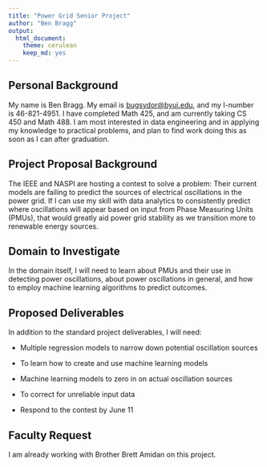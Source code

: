 ```yaml
---
title: "Power Grid Senior Project"
author: "Ben Bragg"
output: 
  html_document: 
    theme: cerulean
    keep_md: yes
---
```




## Personal Background

My name is Ben Bragg. My email is bugsydor@byui.edu, and my I-number is 46-821-4951. I have completed Math 425, and am currently taking CS 450 and Math 488. I am most interested in data engineering and in applying my knowledge to practical problems, and plan to find work doing this as soon as I can after graduation.

## Project Proposal Background

The IEEE and NASPI are hosting a contest to solve a problem: Their current models are failing to predict the sources of electrical oscillations in the power grid. If I can use my skill with data analytics to consistently predict where oscillations will appear based on input from Phase Measuring Units (PMUs), that would greatly aid power grid stability as we transition more to renewable energy sources.

## Domain to Investigate

In the domain itself, I will need to learn about PMUs and their use in detecting power oscillations, about power oscillations in general, and how to employ machine learning algorithms to predict outcomes.

## Proposed Deliverables

In addition to the standard project deliverables, I will need: 

* Multiple regression models to narrow down potential oscillation sources

* To learn how to create and use machine learning models

* Machine learning models to zero in on actual oscillation sources

* To correct for unreliable input data

* Respond to the contest by June 11

## Faculty Request

I am already working with Brother Brett Amidan on this project.
